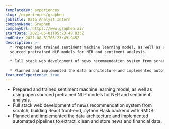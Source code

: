 ```yaml
---
templateKey: experiences
slug: /experiences/graphen
jobTitle: Data Analyst Intern
companyName: Graphen
companyUrl: https://www.graphen.ai/
startDate: 2021-06-01T05:23:49.933Z
endDate: 2021-08-31T05:23:49.945Z
description: >-
  * Prepared and trained sentiment machine learning model, as well as using open
  sourced pretrained NLP models for NER and sentiment analysis. 

  * Full stack web development of news recommendation system from scratch, building React front-end, python Flask backend with RMDB. 

  * Planned and implemented the data architecture and implemented automated pipelines to extract, clean and store news and financial data.
featuredExperience: true
---
```

* Prepared and trained sentiment machine learning model, as well as using open sourced pretrained NLP models for NER and sentiment analysis. 
* Full stack web development of news recommendation system from scratch, building React front-end, python Flask backend with RMDB. 
* Planned and implemented the data architecture and implemented automated pipelines to extract, clean and store news and financial data.